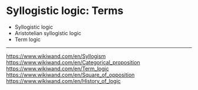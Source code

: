 # Syllogistic logic: Terms

- Syllogistic logic
- Aristotelian syllogistic logic
- Term logic




---

https://www.wikiwand.com/en/Syllogism
https://www.wikiwand.com/en/Categorical_proposition
https://www.wikiwand.com/en/Term_logic
https://www.wikiwand.com/en/Square_of_opposition
https://www.wikiwand.com/en/History_of_logic
